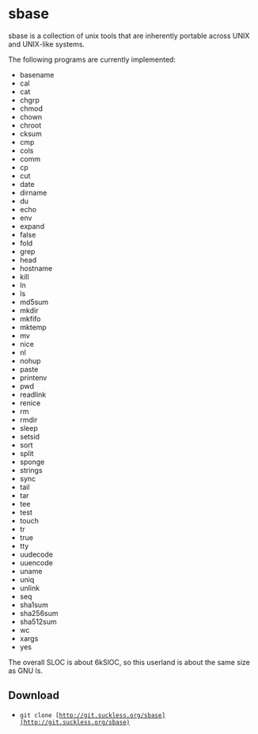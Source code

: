 sbase
=====
sbase is a collection of unix tools that are inherently portable
across UNIX and UNIX-like systems.

The following programs are currently implemented:

* basename
* cal
* cat
* chgrp
* chmod
* chown
* chroot
* cksum
* cmp
* cols
* comm
* cp
* cut
* date
* dirname
* du
* echo
* env
* expand
* false
* fold
* grep
* head
* hostname
* kill
* ln
* ls
* md5sum
* mkdir
* mkfifo
* mktemp
* mv
* nice
* nl
* nohup
* paste
* printenv
* pwd
* readlink
* renice
* rm
* rmdir
* sleep
* setsid
* sort
* split
* sponge
* strings
* sync
* tail
* tar
* tee
* test
* touch
* tr
* true
* tty
* uudecode
* uuencode
* uname
* uniq
* unlink
* seq
* sha1sum
* sha256sum
* sha512sum
* wc
* xargs
* yes

The overall SLOC is about 6kSlOC, so this userland is about the same size as GNU ls.

Download
--------
* <code>git clone [http://git.suckless.org/sbase](http://git.suckless.org/sbase)</code>
